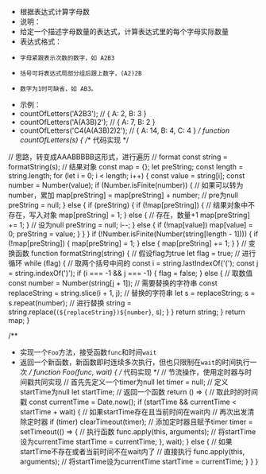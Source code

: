 
 * 根据表达式计算字母数
 * 说明：
 *   给定一个描述字母数量的表达式，计算表达式里的每个字母实际数量
 *   表达式格式：
 *     字母紧跟表示次数的数字，如 A2B3
 *     括号可将表达式局部分组后跟上数字，(A2)2B
 *     数字为1时可缺省，如 AB3。
 * 示例：
 *   countOfLetters('A2B3'); // { A: 2, B: 3 }
 *   countOfLetters('A(A3B)2'); // { A: 7, B: 2 }
 *   countOfLetters('C4(A(A3B)2)2'); // { A: 14, B: 4, C: 4 }
 */
function countOfLetters(s) {
    /** 代码实现 */

  // 思路，转变成AAABBBBB这形式，进行遍历
  // format
  const string = formatString(s);
  // 结果对象
  const map = {};
  let preString;
  const length = string.length;
  for (let i = 0; i < length; i++) {
    const value = string[i];
    const number = Number(value);
    if (Number.isFinite(number)) {
      // 如果可以转为number，累加
      map[preString] = map[preString] + number;
      // pre为null
      preString = null;
    } else {
      if (preString) {
        if (!map[preString]) {
          // 结果对象中不存在，写入对象
          map[preString] = 1;
        } else {
          // 存在，数量+1
          map[preString] += 1;
        }
        // 设为null
        preString = null;
        i--;
      } else {
        if (!map[value]) map[value] = 0;
        preString = value;
      }
    }
  }
  if (!Number.isFinite(Number(string[length - 1]))) {
    if (!map[preString]) {
      map[preString] = 1;
    } else {
      map[preString] += 1;
    }
  }
  // 变换函数
  function formatString(string) {
    // 假设flag为true
    let flag = true;
    // 进行循环
    while (flag) {
      // 取两个括号中间的
      const i = string.lastIndexOf('(');
      const j = string.indexOf(')');
      if (i === -1 && j === -1) {
        flag = false;
      } else {
        // 取数值
        const number = Number(string[j + 1]);
        // 需要替换的字符串
        const replaceString = string.slice(i + 1, j);
        // 替换的字符串
        let s = replaceString;
        s = s.repeat(number);
        // 进行替换
        string = string.replace(`(${replaceString})${number}`, s);
      }
    }
    return string;
  }
  return map;
}

/**
 * 实现一个`Foo`方法，接受函数`func`和时间`wait`
 * 返回一个新函数，新函数即时连续多次执行，但也只限制在`wait`的时间执行一次
 */
function Foo(func, wait) {
    /* 代码实现 */
    // 节流操作，使用定时器与时间戳共同实现
    // 首先先定义一个timer为null
    let timer = null;
    // 定义startTime为null
    let startTime;
    // 返回一个函数
    return () => {
    // 取此时的时间戳
    const currentTime = Date.now();
    if (startTime && currentTime < startTime + wait) {
      // 如果startTime存在且当前时间在wait内
      // 再次出发清除定时器
      if (timer) clearTimeout(timer);
      // 添加定时器且赋予timer
      timer = setTimeout(() => {
        // 执行函数
        func.apply(this, arguments); 
        // 将startTime设为currentTime
        startTime = currentTime;
      }, wait);
    } else {
      // 如果startTime不存在或者当前时间不在wait内了
      // 直接执行
      func.apply(this, arguments); 
      // 将startTime设为currentTime
      startTime = currentTime;
    }
    }
}



